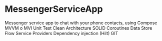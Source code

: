 # MessengerServiceApp
Messenger service app to chat with your phone contacts, using Compose MVVM o MVI Unit Test Clean Architecture SOLID Coroutines Data Store Flow Service Providers Dependency injection (Hilt) GIT

